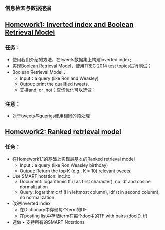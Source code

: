 ### 信息检索与数据挖掘

## [Homework1: Inverted index and Boolean Retrieval Model](https://github.com/kawehburg/IR/tree/master/ex1)

### 任务： 

- 使用我们介绍的方法，在tweets数据集上构建inverted index; 
- 实现Boolean Retrieval Model，使用TREC 2014 test topics进行测试； 
- Boolean Retrieval Model： 
  - Input：a query (like Ron and Weasley) 
  - Output: print the qualified tweets. 
  - 支持and, or ,not；查询优化可以选做； 

### 注意：

- 对于tweets与queries使用相同的预处理

## [Homework2: Ranked retrieval model](https://github.com/kawehburg/IR/tree/master/ex2)

### 任务：

- 在Homework1.1的基础上实现最基本的Ranked retrieval model 
  - Input：a query (like Ron Weasley birthday) 
  - Output: Return the top K (e.g., K = 10) relevant tweets. 
- Use SMART notation: lnc.ltc 
  - Document: logarithmic tf (l as first character), no idf and cosine normalization 
  - Query: logarithmic tf (l in leftmost column), idf (t in second column), no normalization 
- 改进Inverted index 
  - 在Dictionary中存储每个term的DF 
  - 在posting list中存储term在每个doc中的TF with pairs (docID, tf) 
- 选做 • 支持所有的SMART Notations 